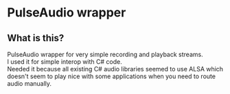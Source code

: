 # PulseAudio wrapper

## What is this?

PulseAudio wrapper for very simple recording and playback streams.  
I used it for simple interop with C# code.  
Needed it because all existing C# audio libraries seemed to use ALSA which doesn't seem to play nice with some applications when you need to route audio manually.
